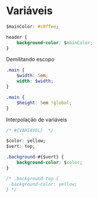 # Variáveis

```css
$mainColor: #c0ffee;

header {
    background-color: $mainColor;
}
```

Demilitando escopo

```scss
.main {
    $width: 5em;
    width: $width;
}

.main {
    $height: 5em !global;
}
```

Interpolação de variáveis

```css
/* #{VARIAVEL}  */

$color: yellow;
$vert: top;

.background-#{$vert} {
    background-color: $color;
}

/* .background-top {
  background-color: yellow;
} */
```
